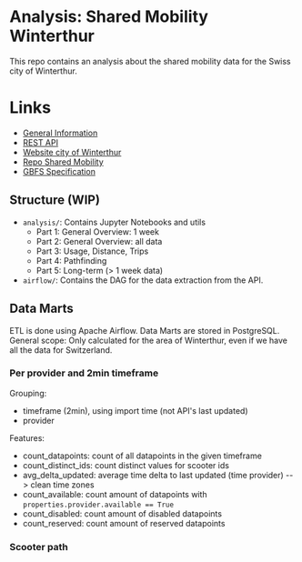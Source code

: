 # Analysis: Shared Mobility Winterthur

This repo contains an analysis about the shared mobility data for the Swiss city of Winterthur.

# Links
* [General Information](https://opendata.swiss/de/dataset/standorte-und-verfugbarkeit-von-shared-mobility-angeboten)
* [REST API](https://api.sharedmobility.ch/documentation)
* [Website city of Winterthur](https://api.sharedmobility.ch/documentation)
* [Repo Shared Mobility](https://github.com/SFOE/sharedmobility)
* [GBFS Specification](https://github.com/MobilityData/gbfs)

## Structure (WIP)
* `analysis/`: Contains Jupyter Notebooks and utils
    * Part 1: General Overview: 1 week
    * Part 2: General Overview: all data
    * Part 3: Usage, Distance, Trips
    * Part 4: Pathfinding
    * Part 5: Long-term (> 1 week data)
* `airflow/`: Contains the DAG for the data extraction from the API.

## Data Marts
ETL is done using Apache Airflow. Data Marts are stored in PostgreSQL.
General scope: Only calculated for the area of Winterthur, even if we have all the data for Switzerland.

### Per provider and 2min timeframe
Grouping:
* timeframe (2min), using import time (not API's last updated)
* provider

Features:
* count_datapoints: count of all datapoints in the given timeframe
* count_distinct_ids: count distinct values for scooter ids
* avg_delta_updated: average time delta to last updated (time provider) --> clean time zones
* count_available: count amount of datapoints with `properties.provider.available == True`
* count_disabled: count amount of disabled datapoints
* count_reserved: count amount of reserved datapoints

### Scooter path

